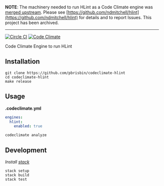 **NOTE**: The machinery needed to run HLint as a Code Climate engine was [merged upstream](https://github.com/ndmitchell/hlint/pull/383). Please see [https://github.com/ndmitchell/hlint](https://github.com/ndmitchell/hlint) for details and to report Issues. This project has been archived.

---

[![Circle CI](https://circleci.com/gh/pbrisbin/codeclimate-hlint.svg?style=svg)](https://circleci.com/gh/pbrisbin/codeclimate-hlint) [![Code Climate](https://codeclimate.com/github/pbrisbin/codeclimate-hlint/badges/gpa.svg)](https://codeclimate.com/github/pbrisbin/codeclimate-hlint)

Code Climate Engine to run HLint

## Installation

```
git clone https://github.com/pbrisbin/codeclimate-hlint
cd codeclimate-hlint
make release
```

## Usage

**.codeclimate.yml**

```yml
engines:
  hlint:
    enabled: true
```

```
codeclimate analyze
```

## Development

*Install [stack][]*

[stack]: https://github.com/commercialhaskell/stack

```
stack setup
stack build
stack test
```
